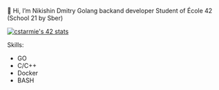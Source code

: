 👋 Hi, I’m Nikishin Dmitry
Golang backand developer
Student of École 42 (School 21 by Sber)

[![cstarmie's 42 stats](https://badge42.vercel.app/api/v2/claeoxrz900250fmh27rzrka7/stats?cursusId=21&coalitionId=99)](https://github.com/JaeSeoKim/badge42)

Skills:
- GO
- C/C++
- Docker
- BASH
